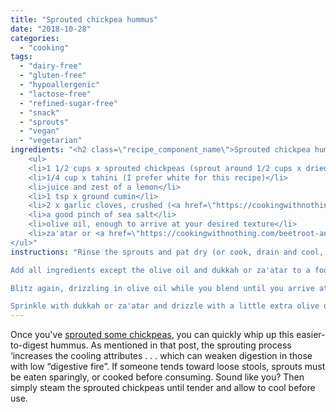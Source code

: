 ```yaml
---
title: "Sprouted chickpea hummus"
date: "2018-10-28"
categories: 
  - "cooking"
tags: 
  - "dairy-free"
  - "gluten-free"
  - "hypoallergenic"
  - "lactose-free"
  - "refined-sugar-free"
  - "snack"
  - "sprouts"
  - "vegan"
  - "vegetarian"
ingredients: "<h2 class=\"recipe_component_name\">Sprouted chickpea hummus</h2>
    <ul>
 	<li>1 1/2 cups x sprouted chickpeas (sprout around 1/2 cups x dried chickpeas to get this amount)</li>
 	<li>1/4 cup x tahini (I prefer white for this recipe)</li>
 	<li>juice and zest of a lemon</li>
 	<li>1 tsp x ground cumin</li>
 	<li>2 x garlic cloves, crushed (<a href=\"https://cookingwithnothing.com/fermented-garlic/\">fermented</a>, if possible)</li>
 	<li>a good pinch of sea salt</li>
 	<li>olive oil, enough to arrive at your desired texture</li>
 	<li>za'atar or <a href=\"https://cookingwithnothing.com/beetroot-and-parsnip-soup-with-dukkah/\">dukkah</a> to serve (optional, check ingredients if following a Hypoallergenic Diet)</li>
</ul>"
instructions: "Rinse the sprouts and pat dry (or cook, drain and cool, if not eating raw).

Add all ingredients except the olive oil and dukkah or za'atar to a food processor and pulse to combine. Use a spatula to scrape the mixture back down from the sides.

Blitz again, drizzling in olive oil while you blend until you arrive at your preferred texture. Note that if using raw sprouts, the texture might not be as creamy as traditional hummus.

Sprinkle with dukkah or za'atar and drizzle with a little extra olive oil if you like. Serve with vegetable sticks (lightly steamed if you want to give your digestive system an extra helping hand), or on some good quality sourdough bread (if you're not gluten-free) or rice cakes."
---
```

Once you've [sprouted some chickpeas](https://cookingwithnothing.com/sprouts/), you can quickly whip up this easier-to-digest hummus. As mentioned in that post, the sprouting process ‘increases the cooling attributes . . . which can weaken digestion in those with low “digestive fire”. If someone tends toward loose stools, sprouts must be eaten sparingly, or cooked before consuming. Sound like you? Then simply steam the sprouted chickpeas until tender and allow to cool before use.
